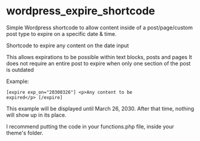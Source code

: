 # wordpress_expire_shortcode
Simple Wordpress shortcode to allow content inside of a post/page/custom post type to expire on a specific date &amp; time.

Shortcode to expire any content on the date input

This allows expirations to be possible within text blocks, posts and pages
It does not require an entire post to expire when only one section of the post is outdated

Example:

  <code>[expire exp_on="20300326"]
  &lt;p&gt;Any content to be expired&lt;/p&gt;
  [/expire]</code>

This example will be displayed until March 26, 2030. After that time, nothing will show up in its place.

I recommend putting the code in your functions.php file, inside your theme's folder.
